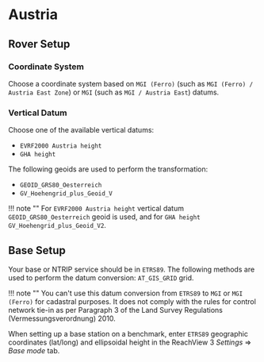 # Austria

## Rover Setup

### Coordinate System

Choose a coordinate system based on `MGI (Ferro)` (such as `MGI (Ferro) / Austria East Zone`) or `MGI` (such as `MGI / Austria East`) datums.

### Vertical Datum

Choose one of the available vertical datums:
* `EVRF2000 Austria height`
* `GHA height`

The following geoids are used to perform the transformation:
* `GEOID_GRS80_Oesterreich`
* `GV_Hoehengrid_plus_Geoid_V`

!!! note ""
	For `EVRF2000 Austria height` vertical datum `GEOID_GRS80_Oesterreich` geoid is used, and for `GHA height` `GV_Hoehengrid_plus_Geoid_V2`.

## Base Setup

Your base or NTRIP service should be in `ETRS89`. The following methods are used to perform the datum conversion: `AT_GIS_GRID` grid.

!!! note ""
	You can't use this datum conversion from `ETRS89` to `MGI` or `MGI (Ferro)` for cadastral purposes. It does not comply with the rules for control network tie-in as per Paragraph 3 of the Land Survey Regulations (Vermessungsverordnung) 2010.

When setting up a base station on a benchmark, enter `ETRS89` geographic coordinates (lat/long) and ellipsoidal height in the ReachView 3 *Settings* ⇒ *Base mode* tab.
